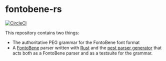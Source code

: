 # fontobene-rs

[![CircleCI][circle-ci-badge]][circle-ci]

This repository contains two things:

* The authoritative PEG grammar for the FontoBene font format
* A [FontoBene](https://github.com/fontobene/fontobene/) parser written with
  [Rust](https://www.rust-lang.org/en-US/) and the
  [pest parser generator](https://github.com/pest-parser/pest) that acts both
  as a FontoBene parser and as a testsuite for the grammar.


<!-- Badges -->
[circle-ci]: https://circleci.com/gh/fontobene/fontobene-rs/tree/master
[circle-ci-badge]: https://circleci.com/gh/fontobene/fontobene-rs/tree/master.svg?style=shield
